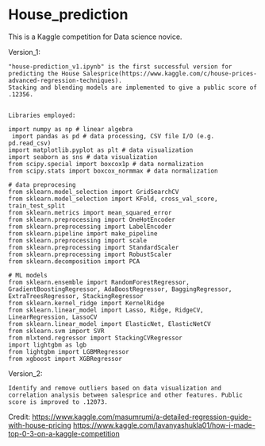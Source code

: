 # House_prediction

This is a Kaggle competition for Data science novice. 


Version_1:

	"house-prediction_v1.ipynb" is the first successful version for predicting the House Salesprice(https://www.kaggle.com/c/house-prices-advanced-regression-techniques).
	Stacking and blending models are implemented to give a public score of .12356.


	Libraries employed:

	import numpy as np # linear algebra
 	 import pandas as pd # data processing, CSV file I/O (e.g. pd.read_csv)
  	import matplotlib.pyplot as plt # data visualization
  	import seaborn as sns # data visualization
  	from scipy.special import boxcox1p # data normalization
  	from scipy.stats import boxcox_normmax # data normalization
  
  	# data preprocesing
 	from sklearn.model_selection import GridSearchCV
  	from sklearn.model_selection import KFold, cross_val_score, train_test_split
  	from sklearn.metrics import mean_squared_error
  	from sklearn.preprocessing import OneHotEncoder
  	from sklearn.preprocessing import LabelEncoder
  	from sklearn.pipeline import make_pipeline
  	from sklearn.preprocessing import scale
  	from sklearn.preprocessing import StandardScaler
  	from sklearn.preprocessing import RobustScaler
  	from sklearn.decomposition import PCA
  
  	# ML models 
  	from sklearn.ensemble import RandomForestRegressor, GradientBoostingRegressor, AdaBoostRegressor, BaggingRegressor, ExtraTreesRegressor, StackingRegressor
  	from sklearn.kernel_ridge import KernelRidge
  	from sklearn.linear_model import Lasso, Ridge, RidgeCV, LinearRegression, LassoCV
  	from sklearn.linear_model import ElasticNet, ElasticNetCV
  	from sklearn.svm import SVR
  	from mlxtend.regressor import StackingCVRegressor
  	import lightgbm as lgb
  	from lightgbm import LGBMRegressor
  	from xgboost import XGBRegressor
	
Version_2:

	Identify and remove outliers based on data visualization and correlation analysis between salesprice and other features. Public score is improved to .12073.
	
	
Credit: 
	https://www.kaggle.com/masumrumi/a-detailed-regression-guide-with-house-pricing
	https://www.kaggle.com/lavanyashukla01/how-i-made-top-0-3-on-a-kaggle-competition
	
